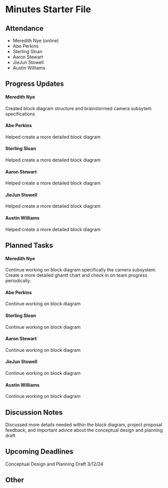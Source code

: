 # Minutes Starter File

## Attendance
   - Meredith Nye (online)
   - Abe Perkins
   - Sterling Sloan
   - Aaron Stewart
   - JieJun Stowell
   - Austin Williams

## Progress Updates
#### Meredith Nye
Created block diagram structure and brainstormed camera subsytem specifications
#### Abe Perkins
Helped create a more detailed block diagram
#### Sterling Sloan
Helped create a more detailed block diagram
#### Aaron Stewart
Helped create a more detailed block diagram
#### JieJun Stowell
Helped create a more detailed block diagram
#### Austin Williams
Helped create a more detailed block diagram

## Planned Tasks
#### Meredith Nye
Continue working on block diagram specifically the camera subsystem. Create a more detailed ghantt chart and check in on team progress periodically.
#### Abe Perkins
Continue working on block diagram
#### Sterling Sloan
Continue working on block diagram
#### Aaron Stewart
Continue working on block diagram
#### JieJun Stowell
Continue working on block diagram
#### Austin Williams
Continue working on block diagram

## Discussion Notes
Discussed more details needed within the block diagram, project proposal feedback, and important advice about the conceptual design and planning draft


## Upcoming Deadlines
Conceptual Design and Planning Draft 3/12/24

## Other
